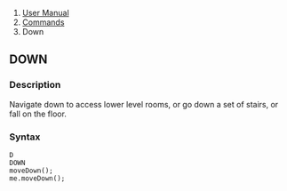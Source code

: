 <ol class="breadcrumb">
  <li><a href="#/docs/contents">User Manual</a></li>
  <li><a href="#/docs/commands">Commands</a></li>
  <li class="active">Down</li>
</ol>

## DOWN

### Description

Navigate down to access lower level rooms, or go down a set of stairs, or fall on the floor.

### Syntax

    D
    DOWN
    moveDown();
    me.moveDown();


